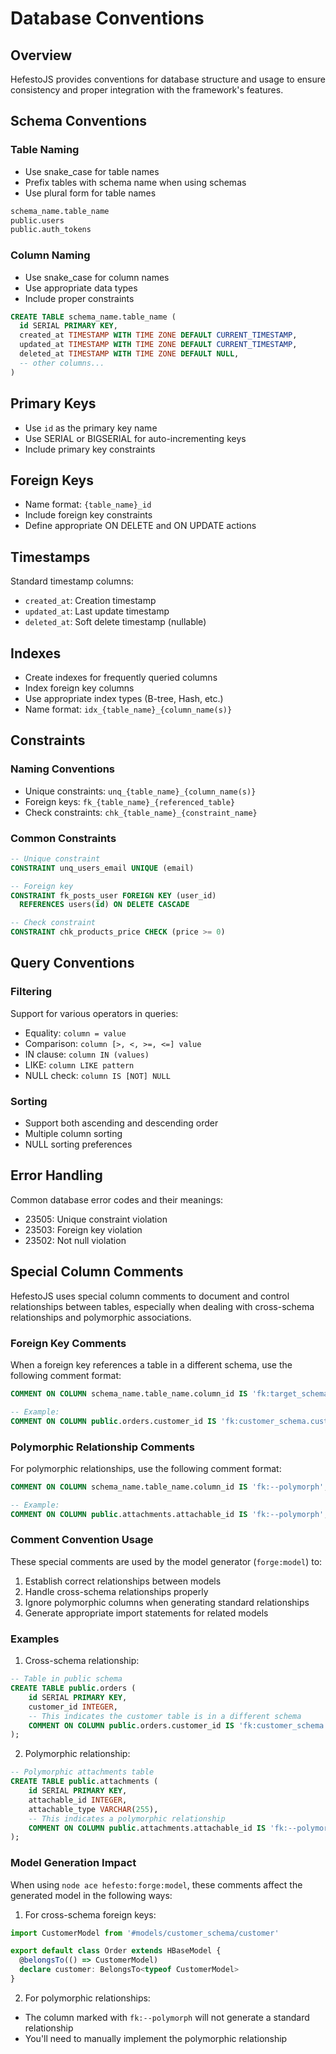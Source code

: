 # Database Conventions

## Overview
HefestoJS provides conventions for database structure and usage to ensure consistency and proper integration with the framework's features.

## Schema Conventions
### Table Naming
- Use snake_case for table names
- Prefix tables with schema name when using schemas
- Use plural form for table names
```bash
schema_name.table_name
public.users
public.auth_tokens
```

### Column Naming
- Use snake_case for column names
- Use appropriate data types
- Include proper constraints
```sql
CREATE TABLE schema_name.table_name (
  id SERIAL PRIMARY KEY,
  created_at TIMESTAMP WITH TIME ZONE DEFAULT CURRENT_TIMESTAMP,
  updated_at TIMESTAMP WITH TIME ZONE DEFAULT CURRENT_TIMESTAMP,
  deleted_at TIMESTAMP WITH TIME ZONE DEFAULT NULL,
  -- other columns...
)
```

## Primary Keys
- Use `id` as the primary key name
- Use SERIAL or BIGSERIAL for auto-incrementing keys
- Include primary key constraints

## Foreign Keys
- Name format: `{table_name}_id`
- Include foreign key constraints
- Define appropriate ON DELETE and ON UPDATE actions

## Timestamps
Standard timestamp columns:
- `created_at`: Creation timestamp
- `updated_at`: Last update timestamp
- `deleted_at`: Soft delete timestamp (nullable)

## Indexes
- Create indexes for frequently queried columns
- Index foreign key columns
- Use appropriate index types (B-tree, Hash, etc.)
- Name format: `idx_{table_name}_{column_name(s)}`

## Constraints
### Naming Conventions
- Unique constraints: `unq_{table_name}_{column_name(s)}`
- Foreign keys: `fk_{table_name}_{referenced_table}`
- Check constraints: `chk_{table_name}_{constraint_name}`

### Common Constraints
```sql
-- Unique constraint
CONSTRAINT unq_users_email UNIQUE (email)

-- Foreign key
CONSTRAINT fk_posts_user FOREIGN KEY (user_id) 
  REFERENCES users(id) ON DELETE CASCADE

-- Check constraint
CONSTRAINT chk_products_price CHECK (price >= 0)
```

## Query Conventions
### Filtering
Support for various operators in queries:
- Equality: `column = value`
- Comparison: `column [>, <, >=, <=] value`
- IN clause: `column IN (values)`
- LIKE: `column LIKE pattern`
- NULL check: `column IS [NOT] NULL`

### Sorting
- Support both ascending and descending order
- Multiple column sorting
- NULL sorting preferences

## Error Handling
Common database error codes and their meanings:
- 23505: Unique constraint violation
- 23503: Foreign key violation
- 23502: Not null violation

## Special Column Comments
HefestoJS uses special column comments to document and control relationships between tables, especially when dealing with cross-schema relationships and polymorphic associations.

### Foreign Key Comments
When a foreign key references a table in a different schema, use the following comment format:
```sql
COMMENT ON COLUMN schema_name.table_name.column_id IS 'fk:target_schema.target_table';

-- Example:
COMMENT ON COLUMN public.orders.customer_id IS 'fk:customer_schema.customers';
```

### Polymorphic Relationship Comments
For polymorphic relationships, use the following comment format:
```sql
COMMENT ON COLUMN schema_name.table_name.column_id IS 'fk:--polymorph';

-- Example:
COMMENT ON COLUMN public.attachments.attachable_id IS 'fk:--polymorph';
```

### Comment Convention Usage
These special comments are used by the model generator (`forge:model`) to:
1. Establish correct relationships between models
2. Handle cross-schema relationships properly
3. Ignore polymorphic columns when generating standard relationships
4. Generate appropriate import statements for related models

### Examples

1. Cross-schema relationship:
```sql
-- Table in public schema
CREATE TABLE public.orders (
    id SERIAL PRIMARY KEY,
    customer_id INTEGER,
    -- This indicates the customer table is in a different schema
    COMMENT ON COLUMN public.orders.customer_id IS 'fk:customer_schema.customers'
);
```

2. Polymorphic relationship:
```sql
-- Polymorphic attachments table
CREATE TABLE public.attachments (
    id SERIAL PRIMARY KEY,
    attachable_id INTEGER,
    attachable_type VARCHAR(255),
    -- This indicates a polymorphic relationship
    COMMENT ON COLUMN public.attachments.attachable_id IS 'fk:--polymorph'
);
```

### Model Generation Impact
When using `node ace hefesto:forge:model`, these comments affect the generated model in the following ways:

1. For cross-schema foreign keys:
```typescript
import CustomerModel from '#models/customer_schema/customer'

export default class Order extends HBaseModel {
  @belongsTo(() => CustomerModel)
  declare customer: BelongsTo<typeof CustomerModel>
}
```

2. For polymorphic relationships:
- The column marked with `fk:--polymorph` will not generate a standard relationship
- You'll need to manually implement the polymorphic relationship
